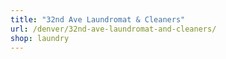 ```yaml
---
title: "32nd Ave Laundromat & Cleaners"
url: /denver/32nd-ave-laundromat-and-cleaners/
shop: laundry
---
```


